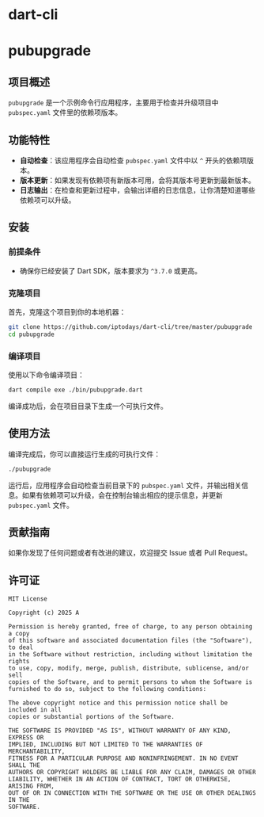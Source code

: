 # dart-cli

# pubupgrade

## 项目概述

`pubupgrade` 是一个示例命令行应用程序，主要用于检查并升级项目中 `pubspec.yaml` 文件里的依赖项版本。

## 功能特性

- **自动检查**：该应用程序会自动检查 `pubspec.yaml` 文件中以 `^` 开头的依赖项版本。
- **版本更新**：如果发现有依赖项有新版本可用，会将其版本号更新到最新版本。
- **日志输出**：在检查和更新过程中，会输出详细的日志信息，让你清楚知道哪些依赖项可以升级。

## 安装

### 前提条件

- 确保你已经安装了 Dart SDK，版本要求为 `^3.7.0` 或更高。

### 克隆项目

首先，克隆这个项目到你的本地机器：

```bash
git clone https://github.com/iptodays/dart-cli/tree/master/pubupgrade
cd pubupgrade
```

### 编译项目

使用以下命令编译项目：

```bash
dart compile exe ./bin/pubupgrade.dart
```

编译成功后，会在项目目录下生成一个可执行文件。

## 使用方法

编译完成后，你可以直接运行生成的可执行文件：

```bash
./pubupgrade
```

运行后，应用程序会自动检查当前目录下的 `pubspec.yaml` 文件，并输出相关信息。如果有依赖项可以升级，会在控制台输出相应的提示信息，并更新 `pubspec.yaml` 文件。

## 贡献指南

如果你发现了任何问题或者有改进的建议，欢迎提交 Issue 或者 Pull Request。

## 许可证

``` MIT License
MIT License

Copyright (c) 2025 A

Permission is hereby granted, free of charge, to any person obtaining a copy
of this software and associated documentation files (the "Software"), to deal
in the Software without restriction, including without limitation the rights
to use, copy, modify, merge, publish, distribute, sublicense, and/or sell
copies of the Software, and to permit persons to whom the Software is
furnished to do so, subject to the following conditions:

The above copyright notice and this permission notice shall be included in all
copies or substantial portions of the Software.

THE SOFTWARE IS PROVIDED "AS IS", WITHOUT WARRANTY OF ANY KIND, EXPRESS OR
IMPLIED, INCLUDING BUT NOT LIMITED TO THE WARRANTIES OF MERCHANTABILITY,
FITNESS FOR A PARTICULAR PURPOSE AND NONINFRINGEMENT. IN NO EVENT SHALL THE
AUTHORS OR COPYRIGHT HOLDERS BE LIABLE FOR ANY CLAIM, DAMAGES OR OTHER
LIABILITY, WHETHER IN AN ACTION OF CONTRACT, TORT OR OTHERWISE, ARISING FROM,
OUT OF OR IN CONNECTION WITH THE SOFTWARE OR THE USE OR OTHER DEALINGS IN THE
SOFTWARE.
```